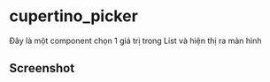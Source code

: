 # cupertino_picker

Đây là một component chọn 1 giá trị trong List và hiện thị ra màn hình

## Screenshot



